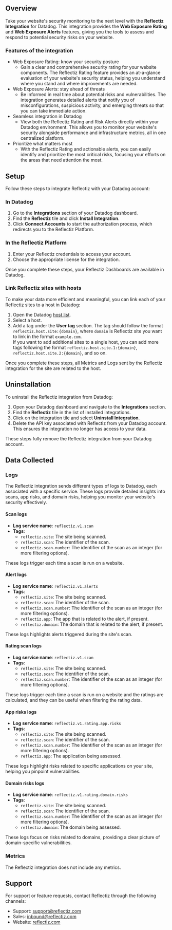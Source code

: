 ## Overview

Take your website's security monitoring to the next level with the **Reflectiz Integration** for Datadog. This integration provides the **Web Exposure Rating** and **Web Exposure Alerts** features, giving you the tools to assess and respond to potential security risks on your website.

### Features of the integration

- Web Exposure Rating: know your security posture
    - Gain a clear and comprehensive security rating for your website components. The Reflectiz Rating feature provides an at-a-glance evaluation of your website's security status, helping you understand where you stand and where improvements are needed.
- Web Exposure Alerts: stay ahead of threats
    - Be informed in real time about potential risks and vulnerabilities. The integration generates detailed alerts that notify you of misconfigurations, suspicious activity, and emerging threats so that you can take immediate action.
- Seamless integration in Datadog
    - View both the Reflectiz Rating and Risk Alerts directly within your Datadog environment. This allows you to monitor your website's security alongside performance and infrastructure metrics, all in one centralized platform.
- Prioritize what matters most
    - With the Reflectiz Rating and actionable alerts, you can easily identify and prioritize the most critical risks, focusing your efforts on the areas that need attention the most.



## Setup

Follow these steps to integrate Reflectiz with your Datadog account:

### In Datadog

1. Go to the **Integrations** section of your Datadog dashboard.
2. Find the **Reflectiz** tile and click **Install Integration**.
3. Click **Connect Accounts** to start the authorization process, which redirects you to the Reflectiz Platform.

### In the Reflectiz Platform

1. Enter your Reflectiz credentials to access your account.
2. Choose the appropriate license for the integration.

Once you complete these steps, your Reflectiz Dashboards are available in Datadog.

### Link Reflectiz sites with hosts

To make your data more efficient and meaningful, you can link each of your Reflectiz sites to a host in Datadog:

1. Open the Datadog [host list][1].
2. Select a host.
3. Add a tag under the **User tag** section. The tag should follow the format `reflectiz.host.site:{domain}`, where `domain` is Reflectiz site you want to link in the format `example.com`.<br>If you want to add additional sites to a single host, you can add more tags following the format `reflectiz.host.site.1:{domain}`, `reflectiz.host.site.2:{domain}`, and so on.

Once you complete these steps, all Metrics and Logs sent by the Reflectiz integration for the site are related to the host.


## Uninstallation

To uninstall the Reflectiz integration from Datadog:

1. Open your Datadog dashboard and navigate to the **Integrations** section.
2. Find the **Reflectiz** tile in the list of installed integrations.
3. Click on the integration tile and select **Uninstall Integration**.
4. Delete the API key associated with Reflectiz from your Datadog account. This ensures the integration no longer has access to your data.

These steps fully remove the Reflectiz integration from your Datadog account.

## Data Collected

### Logs

The Reflectiz integration sends different types of logs to Datadog, each associated with a specific service. These logs provide detailed insights into scans, app risks, and domain risks, helping you monitor your website's security effectively.

#### Scan logs
- **Log service name**: `reflectiz.v1.scan`
- **Tags**:
  - `reflectiz.site`: The site being scanned.
  - `reflectiz.scan`: The identifier of the scan.
  - `reflectiz.scan.number`: The identifier of the scan as an integer (for more filtering options).

These logs trigger each time a scan is run on a website.

#### Alert logs
- **Log service name**: `reflectiz.v1.alerts`
- **Tags**:
  - `reflectiz.site`: The site being scanned.
  - `reflectiz.scan`: The identifier of the scan.
  - `reflectiz.scan.number`: The identifier of the scan as an integer (for more filtering options).
  - `reflectiz.app`: The app that is related to the alert, if present.
  - `reflectiz.domain`: The domain that is related to the alert, if present.

These logs highlights alerts triggered during the site's scan.


#### Rating scan logs
- **Log service name**: `reflectiz.v1.scan`
- **Tags**:
  - `reflectiz.site`: The site being scanned.
  - `reflectiz.scan`: The identifier of the scan.
  - `reflectiz.scan.number`: The identifier of the scan as an integer (for more filtering options).

These logs trigger each time a scan is run on a website and the ratings are calculated, and they can be useful when filtering the rating data.

#### App risks logs
- **Log service name**: `reflectiz.v1.rating.app.risks`
- **Tags**:
  - `reflectiz.site`: The site being scanned.
  - `reflectiz.scan`: The identifier of the scan.
  - `reflectiz.scan.number`: The identifier of the scan as an integer (for more filtering options).
  - `reflectiz.app`: The application being assessed.

These logs highlight risks related to specific applications on your site, helping you pinpoint vulnerabilities.

#### Domain risks logs
- **Log service name**: `reflectiz.v1.rating.domain.risks`
- **Tags**:
  - `reflectiz.site`: The site being scanned.
  - `reflectiz.scan`: The identifier of the scan.
  - `reflectiz.scan.number`: The identifier of the scan as an integer (for more filtering options).
  - `reflectiz.domain`: The domain being assessed.

These logs focus on risks related to domains, providing a clear picture of domain-specific vulnerabilities.


### Metrics
The Reflectiz integration does not include any metrics.

## Support
For support or feature requests, contact Reflectiz through the following channels:

- Support: [support@reflectiz.com][2]
- Sales: [inbound@reflectiz.com][3]
- Website: [reflectiz.com][4]

[1]: https://app.datadoghq.com/infrastructure
[2]: mailto:support@reflectiz.com
[3]: mailto:inbound@reflectiz.com
[4]: https://reflectiz.com